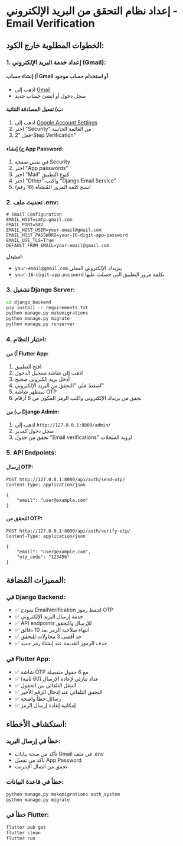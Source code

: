 # إعداد نظام التحقق من البريد الإلكتروني - Email Verification

## الخطوات المطلوبة خارج الكود:

### 1. إعداد خدمة البريد الإلكتروني (Gmail):

#### أ) إنشاء حساب Gmail أو استخدام حساب موجود
- اذهب إلى [Gmail](https://gmail.com)
- سجل دخول أو أنشئ حساب جديد

#### ب) تفعيل المصادقة الثنائية:
1. اذهب إلى [Google Account Settings](https://myaccount.google.com)
2. اختر "Security" من القائمة الجانبية
3. فعل "2-Step Verification"

#### ج) إنشاء App Password:
1. في نفس صفحة Security
2. اختر "App passwords"
3. اختر "Mail" كنوع التطبيق
4. اختر "Other" واكتب "Django Email Service"
5. انسخ كلمة المرور المُنشأة (16 رقم)

### 2. تحديث ملف .env:

```env
# Email Configuration
EMAIL_HOST=smtp.gmail.com
EMAIL_PORT=587
EMAIL_HOST_USER=your-email@gmail.com
EMAIL_HOST_PASSWORD=your-16-digit-app-password
EMAIL_USE_TLS=True
DEFAULT_FROM_EMAIL=your-email@gmail.com
```

**استبدل:**
- `your-email@gmail.com` ببريدك الإلكتروني الفعلي
- `your-16-digit-app-password` بكلمة مرور التطبيق التي حصلت عليها

### 3. تشغيل Django Server:

```bash
cd django_backend
pip install -r requirements.txt
python manage.py makemigrations
python manage.py migrate
python manage.py runserver
```

### 4. اختبار النظام:

#### أ) من Flutter App:
1. افتح التطبيق
2. اذهب إلى شاشة تسجيل الدخول
3. أدخل بريد إلكتروني صحيح
4. اضغط على "التحقق من البريد الإلكتروني"
5. ستظهر شاشة OTP
6. تحقق من بريدك الإلكتروني واكتب الرمز المكون من 6 أرقام

#### ب) من Django Admin:
1. اذهب إلى `http://127.0.0.1:8000/admin/`
2. سجل دخول كمدير
3. تحقق من جدول "Email verifications" لرؤية السجلات

### 5. API Endpoints:

#### إرسال OTP:
```
POST http://127.0.0.1:8000/api/auth/send-otp/
Content-Type: application/json

{
    "email": "user@example.com"
}
```

#### التحقق من OTP:
```
POST http://127.0.0.1:8000/api/auth/verify-otp/
Content-Type: application/json

{
    "email": "user@example.com",
    "otp_code": "123456"
}
```

## المميزات المُضافة:

### في Django Backend:
- ✅ نموذج EmailVerification لحفظ رموز OTP
- ✅ خدمة إرسال البريد الإلكتروني
- ✅ API endpoints للإرسال والتحقق
- ✅ انتهاء صلاحية الرمز بعد 10 دقائق
- ✅ حد أقصى 3 محاولات للتحقق
- ✅ حذف الرموز القديمة عند إنشاء رمز جديد

### في Flutter App:
- ✅ شاشة OTP مع 6 حقول منفصلة
- ✅ عداد تنازلي لإعادة الإرسال (60 ثانية)
- ✅ التنقل التلقائي بين الحقول
- ✅ التحقق التلقائي عند إدخال الرقم الأخير
- ✅ رسائل خطأ واضحة
- ✅ إمكانية إعادة إرسال الرمز

## استكشاف الأخطاء:

### خطأ في إرسال البريد:
- تأكد من صحة بيانات Gmail في ملف .env
- تأكد من تفعيل App Password
- تحقق من اتصال الإنترنت

### خطأ في قاعدة البيانات:
```bash
python manage.py makemigrations auth_system
python manage.py migrate
```

### خطأ في Flutter:
```bash
flutter pub get
flutter clean
flutter run
```